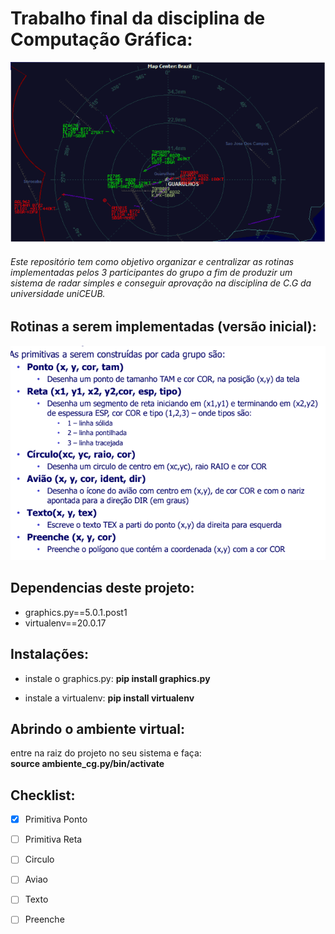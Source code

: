 # Trabalho final da disciplina de Computação Gráfica:

!['exemplo do projeto em fase final'](imgs/img_cg.png)

###### Este repositório tem como objetivo organizar e centralizar as rotinas implementadas pelos 3 participantes do grupo a fim de produzir um sistema de radar simples e conseguir aprovação na disciplina de C.G da universidade uniCEUB.


## Rotinas a serem implementadas (versão inicial):

!['primeiras rotinas'](imgs/primitivas_1.png)

## Dependencias deste projeto:

- graphics.py==5.0.1.post1
- virtualenv==20.0.17

## Instalações:

- instale o graphics.py:
**pip install graphics.py**

- instale a virtualenv:
**pip install virtualenv**

## Abrindo o ambiente virtual:
entre na raiz do projeto no seu sistema e faça:
<br>
**source ambiente_cg.py/bin/activate**


## Checklist:

- [X] Primitiva Ponto

- [ ] Primitiva Reta

- [ ] Circulo

- [ ] Aviao

- [ ] Texto

- [ ] Preenche
